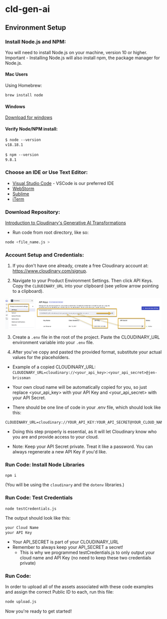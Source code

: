 # cld-gen-ai

## Environment Setup

### Install Node.js and NPM:
You will need to install Node.js on your machine, version 10 or higher.
 Important - Installing Node.js will also install npm, the package manager for Node.js.

#### Mac Users
Using Homebrew:

```bash
brew install node
```

#### Windows
[Download for windows](https://nodejs.org/en/download/)

#### Verify Node/NPM install:

```console
$ node --version
v18.18.1

$ npm --version
9.8.1
```

### Choose an IDE or Use Text Editor:

- [Visual Studio Code](https://code.visualstudio.com/download) - VSCode is our preferred IDE
- [WebStorm](https://www.jetbrains.com/webstorm/) 
- [Sublime](https://www.sublimetext.com/) 
- [iTerm](https://iterm2.com/) 

### Download Repository:

[Introduction to Cloudinary's Generative AI Transformations](https://github.com/cloudinary-training/cld-gen-ai)

- Run code from root directory, like so:
```bash
node <file_name.js >
```

### Account Setup and Credentials:

1. If you don't have one already, create a free Cloudinary account at: https://www.cloudinary.com/signup.

2. Navigate to your Product Environment Settings. Then click API Keys. Copy the `CLOUDINARY_URL` into your clipboard (see yellow arrow pointing to a clipboard).

![Dashboard](./assets/cld_credentials.png)

3. Create a `.env` file in the root of the project. Paste the CLOUDINARY_URL environment variable into your `.env` file.

4. After you've copy and pasted the provided format, substitute your actual values for the placeholders.

- Example of a copied CLOUDINARY_URL:
```CLOUDINARY_URL=cloudinary://<your_api_key>:<your_api_secret>@jen-brissman```

- Your own cloud name will be automatically copied for you, so just replace <your_api_key> with your API Key and <your_api_secret> with your API Secret.

- There should be one line of code in your .env file, which should look like this:

```console
CLOUDINARY_URL=cloudinary://YOUR_API_KEY:YOUR_API_SECRET@YOUR_CLOUD_NAME
```

- Doing this step properly is essential, as it will let Cloudinary know who you are and provide access to your cloud.

- Note: Keep your API Secret private. Treat it like a password. You can always regenerate a new API Key if you'd like. 


### Run Code: Install Node Libraries


```console
npm i
```
(You will be using the `cloudinary` and the `dotenv` libraries.)

### Run Code: Test Credentials



```console
node testCredentials.js
```

The output should look like this:
```console
your Cloud Name
your API Key
```

- Your API_SECRET is part of your CLOUDINARY_URL
- Remember to always keep your API_SECRET a secret!
  - This is why we programmed testCredentials.js to only output your cloud name and API Key (no need to keep these two credentials private)


### Run Code:

In order to upload all of the assets associated with these code examples and assign the correct Public ID to each, run this file:
```bash
node upload.js
```

Now you're ready to get started! 

